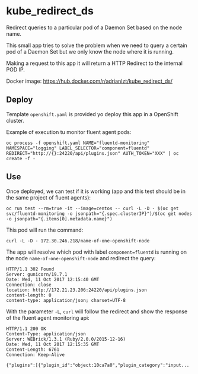 # kube_redirect_ds
Redirect queries to a particular pod of a Daemon Set based on the node name.

This small app tries to solve the problem when we need to query a certain pod of a Daemon Set but we only know the node where it is running.

Making a request to this app it will return a HTTP Redirect to the internal POD IP.

Docker image: https://hub.docker.com/r/adrianlzt/kube_redirect_ds/

## Deploy
Template ``openshift.yaml`` is provided yo deploy this app in a OpenShift cluster.

Example of execution tu monitor fluent agent pods:
```
oc process -f openshift.yaml NAME="fluentd-monitoring" NAMESPACE="logging" LABEL_SELECTOR="component=fluentd" REDIRECT="http://{}:24220/api/plugins.json" AUTH_TOKEN="XXX" | oc create -f -
```

## Use
Once deployed, we can test if it is working (app and this test should be in the same project of fluent agents):

```
oc run test --rm=true -it --image=centos -- curl -L -D - $(oc get svc/fluentd-monitoring -o jsonpath="{.spec.clusterIP}")/$(oc get nodes -o jsonpath="{.items[0].metadata.name}")
```

This pod will run the command:
```
curl -L -D - 172.30.246.218/name-of-one-openshift-node
```

The app will resolve which pod with label ``component=fluentd`` is running on the node ``name-of-one-openshift-node`` and redirect the query:
```
HTTP/1.1 302 Found
Server: gunicorn/19.7.1
Date: Wed, 11 Oct 2017 12:15:40 GMT
Connection: close
location: http://172.21.23.206:24220/api/plugins.json
content-length: 0
content-type: application/json; charset=UTF-8
```

With the parameter ``-L``, ``curl`` will follow the redirect and show the response of the fluent agent monitoring api:

```
HTTP/1.1 200 OK
Content-Type: application/json
Server: WEBrick/1.3.1 (Ruby/2.0.0/2015-12-16)
Date: Wed, 11 Oct 2017 12:15:35 GMT
Content-Length: 6761
Connection: Keep-Alive

{"plugins":[{"plugin_id":"object:10ca7a0","plugin_category":"input...
```
